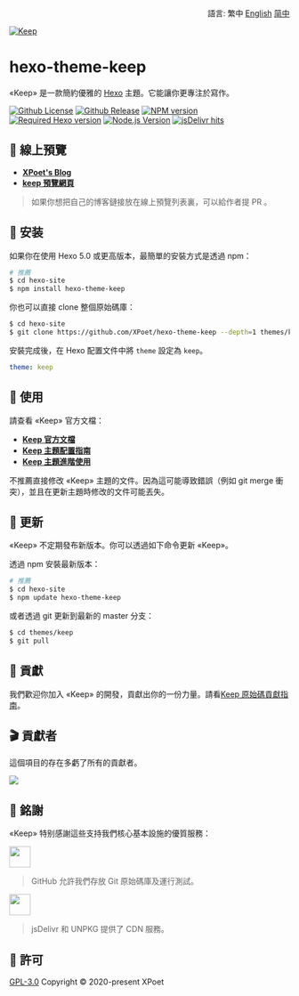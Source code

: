 <div align="right">
  語言:
  繁中
  <a title="English" href="../README.md">English</a>
  <a title="Chinese" href="README_zh-CN.md">简中</a>
</div>

<a href="https://xpoet.cn"><img align="center" alt="Keep" src="https://cdn.jsdelivr.net/gh/XPoet/image-hosting@master/hexo-theme-keep/keep-logo-slogan.svg"></a>

# hexo-theme-keep

«Keep» 是一款簡約優雅的 [Hexo](https://hexo.io) 主題。它能讓你更專注於寫作。

[![Github License](https://img.shields.io/github/license/XPoet/hexo-theme-keep.svg?style=flat-square)](https://github.com/XPoet/hexo-theme-ils/blob/master/LICENSE)
[![Github Release](https://img.shields.io/github/release/XPoet/hexo-theme-keep.svg?style=flat-square)](https://github.com/XPoet/hexo-theme-ils/releases)
[![NPM version](https://img.shields.io/npm/v/hexo-theme-keep?color=red&logo=npm&style=flat-square)](https://www.npmjs.com/package/hexo-theme-keep)
[![Required Hexo version](https://img.shields.io/badge/hexo-%3E=5.0.0-blue?style=flat-square&logo=hexo)](https://hexo.io)
[![Node.js Version](https://img.shields.io/badge/node-%3E=12.0-success.svg?style=flat-square&logo=Node.js&longCache=true)](https://hexo.io)
[![jsDelivr hits](https://img.shields.io/jsdelivr/npm/hm/hexo-theme-keep?style=flat-square&logo=jsdelivr)](https://www.jsdelivr.com/package/npm/hexo-theme-keep)

## :star2: 線上預覽

- **[XPoet's Blog](https://xpoet.cn/)**
- **[keep 預覽網頁](https://keep.xpoet.cn/)**

> 如果你想把自己的博客鏈接放在線上預覽列表裏，可以給作者提 PR 。

## :rocket: 安装

如果你在使用 Hexo 5.0 或更高版本，最簡單的安裝方式是透過 npm：

```sh
# 推薦
$ cd hexo-site
$ npm install hexo-theme-keep
```

你也可以直接 clone 整個原始碼庫：

```sh
$ cd hexo-site
$ git clone https://github.com/XPoet/hexo-theme-keep --depth=1 themes/keep
```

安裝完成後，在 Hexo 配置文件中將 `theme` 設定為 `keep`。

```yml
theme: keep
```

## :wrench: 使用

請查看 «Keep» 官方文檔：

- **[Keep 官方文檔](https://keep-docs.xpoet.cn/)**
- **[Keep 主題配置指南](https://keep-docs.xpoet.cn/usage-tutorial/configuration-guide.html)**
- **[Keep 主題進階使用](https://keep-docs.xpoet.cn/usage-tutorial/advanced.html)**

不推薦直接修改 «Keep» 主題的文件。因為這可能導致錯誤（例如 git merge 衝突），並且在更新主題時修改的文件可能丟失。

## :dart: 更新

«Keep» 不定期發布新版本。你可以透過如下命令更新 «Keep»。

透過 npm 安裝最新版本：

```sh
# 推薦
$ cd hexo-site
$ npm update hexo-theme-keep
```

或者透過 git 更新到最新的 master 分支：

```sh
$ cd themes/keep
$ git pull
```

## :art: 貢獻

我們歡迎你加入 «Keep» 的開發，貢獻出你的一份力量。請看[Keep 原始碼貢獻指南](https://keep.xpoet.cn/2020/11/Keep-代码贡献指南/)。

## :clapper: 貢獻者

這個項目的存在多虧了所有的貢獻者。

<a href="https://github.com/XPoet/hexo-theme-keep/graphs/contributors">
  <img src="https://opencollective.com/hexo-theme-keep/contributors.svg?width=880">
</a>

## :sparkling_heart: 銘謝

«Keep» 特别感謝這些支持我們核心基本設施的優質服務：

<a href="https://github.com"><img height="38" src="https://cdn.jsdelivr.net/gh/XPoet/image-hosting@master/hexo-theme-keep/GitHub-LOGO.5sq0168mirg0.png"></a>

> GitHub 允許我們存放 Git 原始碼庫及運行測試。

<a href="https://www.jsdelivr.com"><img height="38" src="https://cdn.jsdelivr.net/gh/XPoet/image-hosting@master/hexo-theme-keep/jsDelivr-LOGO.png"></a>

> jsDelivr 和 UNPKG 提供了 CDN 服務。

## :memo: 許可

[GPL-3.0](https://github.com/XPoet/hexo-theme-keep/blob/master/LICENSE) Copyright © 2020-present XPoet

